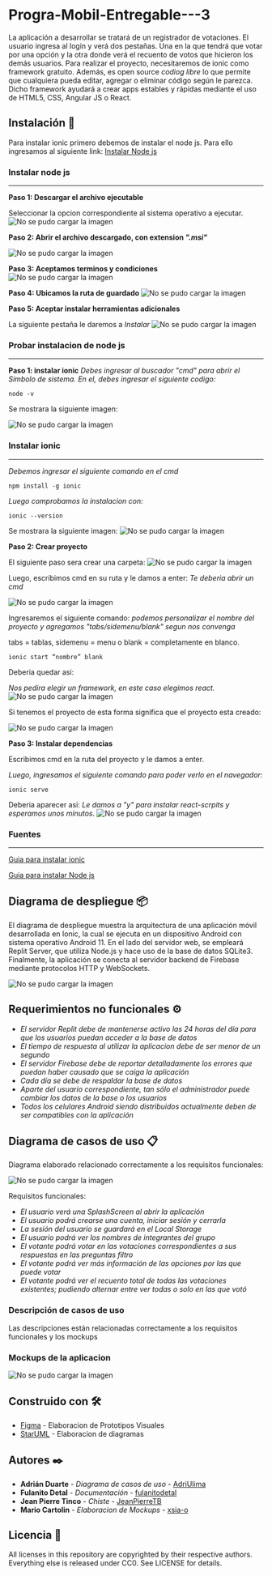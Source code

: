 # Progra-Mobil-Entregable---3


La aplicación a desarrollar se tratará de un registrador de votaciones. El usuario ingresa al login y verá dos pestañas. Una en la que tendrá que votar por una opción y la otra donde verá el recuento de votos que hicieron los demás usuarios. Para realizar el proyecto, necesitaremos de ionic como framework gratuito. Además, es open source _codiog libre_ lo que permite que cualquiera pueda editar, agregar o eliminar código según le parezca. Dicho framework ayudará a crear apps estables y rápidas mediante el uso de HTML5, CSS, Angular JS o React.



## Instalación 🔧

Para instalar ionic primero debemos de instalar el node js. Para ello ingresamos al siguiente link:
[Instalar Node js](https://nodejs.org/en/download)
 

### Instalar node js 
---

**Paso 1: Descargar el archivo ejecutable**

Seleccionar la opcion correspondiente al sistema operativo a ejecutar.
![No se pudo cargar la imagen](images/node1.PNG)

**Paso 2: Abrir el archivo descargado, con extension _".msi"_**

![No se pudo cargar la imagen](images/node2.PNG)

**Paso 3: Aceptamos terminos y condiciones**
![No se pudo cargar la imagen](images/node3.PNG)

**Paso 4: Ubicamos la ruta de guardado**
![No se pudo cargar la imagen](images/node4.PNG)

**Paso 5: Aceptar instalar herramientas adicionales**

La siguiente pestaña le daremos a _Instalar_
![No se pudo cargar la imagen](images/node5.PNG)

### Probar instalacion de node js 
---
**Paso 1: instalar ionic**
_Debes ingresar al buscador "cmd" para abrir el Simbolo de sistema. En el, debes ingresar el siguiente codigo:_
```
node -v
```
Se mostrara la siguiente imagen:

![No se pudo cargar la imagen](images/node6.PNG)

### Instalar ionic
---
_Debemos ingresar el siguiente comando en el cmd_
```
npm install -g ionic
```
_Luego comprobamos la instalacion con:_
```
ionic --version
```
Se mostrara la siguiente imagen:
![No se pudo cargar la imagen](images/cmd1.PNG)

**Paso 2: Crear proyecto**

El siguiente paso sera crear una carpeta:
![No se pudo cargar la imagen](images/carpeta1.PNG)

Luego, escribimos cmd en su ruta y le damos a enter:
_Te deberia abrir un cmd_

![No se pudo cargar la imagen](images/carpeta2.PNG)

Ingresaremos el siguiente comando:
_podemos personalizar el nombre del proyecto y agregamos "tabs/sidemenu/blank" segun nos convenga_

tabs = tablas, sidemenu = menu o blank = completamente en blanco.

```
ionic start “nombre” blank
```
Deberia quedar asi:

_Nos pedira elegir un framework, en este caso elegimos react._
![No se pudo cargar la imagen](images/proyecto1.PNG)

Si tenemos el proyecto de esta forma significa que el proyecto esta creado:

![No se pudo cargar la imagen](images/proyecto2.PNG)

**Paso 3: Instalar dependencias**

Escribimos cmd en la ruta del proyecto y le damos a enter.

_Luego, ingresamos el siguiente comando para poder verlo en el navegador:_
```
ionic serve
```

Deberia aparecer asi:
_Le damos a "y" para instalar react-scrpits y esperamos unos minutos._
![No se pudo cargar la imagen](images/proyecto3.PNG)

### Fuentes
---
[Guia para instalar ionic](https://www.digitaldot.es/crear-app-ionic-visual-studio-code/)

[Guia para instalar Node js](https://codigofacilito.com/articulos/instalar-nodejs-windows)

## Diagrama de despliegue 📦
El diagrama de despliegue muestra la arquitectura de una aplicación móvil desarrollada en Ionic, la cual se ejecuta en un dispositivo Android con sistema operativo Android 11. En el lado del servidor web, se empleará Replit Server, que utiliza Node.js y hace uso de la base de datos SQLite3. Finalmente, la aplicación se conecta al servidor backend de Firebase mediante protocolos HTTP y WebSockets.

![No se pudo cargar la imagen](images/despliegue.PNG)



## Requerimientos no funcionales ⚙️

* _El servidor Replit debe de mantenerse activo las 24 horas del día para que los usuarios puedan acceder a la base de datos_
* _El tiempo de respuesta al utilizar la aplicacion debe de ser menor de un segundo_
* _El servidor Firebase debe de reportar detalladamente los errores que puedan haber causado que se caiga la aplicación_
* _Cada día se debe de respaldar la base de datos_
* _Aparte del usuario correspondiente, tan sólo el administrador puede cambiar los datos de la base o los usuarios_
* _Todos los celulares Android siendo distribuidos actualmente deben de ser compatibles con la aplicación_

## Diagrama de casos de uso 📋

Diagrama elaborado relacionado correctamente a los requisitos funcionales:

![No se pudo cargar la imagen](images/uso.PNG)

Requisitos funcionales:

* _El usuario verá una SplashScreen al abrir la aplicación_
* _El usuario podrá crearse una cuenta, iniciar sesión y cerrarla_
* _La sesión del usuario se guardará en el Local Storage_
* _El usuario podrá ver los nombres de integrantes del grupo_
* _El votante podrá votar en las votaciones correspondientes a sus respuestas en las preguntas filtro_
* _El votante podrá ver más información de las opciones por las que puede votar_
* _El votante podrá ver el recuento total de todas las votaciones existentes; pudiendo alternar entre ver todas o solo en las que votó_

### Descripción de casos de uso 
Las descripciones están relacionadas correctamente a los
requisitos funcionales y los mockups

### Mockups de la aplicacion 
![No se pudo cargar la imagen](images/Mockups.png)


## Construido con 🛠️

* [Figma](https://www.figma.com/) - Elaboracion de Prototipos Visuales
* [StarUML](https://staruml.io/download/) - Elaboracion de diagramas

## Autores ✒️

* **Adrián Duarte** - *Diagrama de casos de uso* - [AdriUlima](https://github.com/AdriUlima)
* **Fulanito Detal** - *Documentación* - [fulanitodetal](#fulanito-de-tal)
* **Jean Pierre Tinco** - *Chiste* - [JeanPierreTB](https://github.com/JeanPierreTB)
* **Mario Cartolin** - *Elaboracion de Mockups* - [xsia-o](https://github.com/xsia-o)

## Licencia 📄

All licenses in this repository are copyrighted by their respective authors. Everything else is released under CC0. See LICENSE for details.
